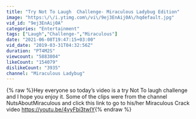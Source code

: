 ```yaml
---
title: "Try Not To Laugh  Challenge- Miraculous Ladybug Edition"
image: "https:\/\/i.ytimg.com\/vi\/9ej3EnAij0A\/hqdefault.jpg"
vid_id: "9ej3EnAij0A"
categories: "Entertainment"
tags: ["Laugh","Challenge-","Miraculous"]
date: "2021-06-08T19:47:15+03:00"
vid_date: "2019-03-31T04:32:56Z"
duration: "PT4M2S"
viewcount: "5883804"
likeCount: "154079"
dislikeCount: "3935"
channel: "Miraculous Ladybug"
---
```

{% raw %}Hey everyone so today’s video is a try Not To laugh challenge and I hope you enjoy it. Some of the clips were from the channel NutsAboutMiraculous and click this link to go to his/her Miraculous Crack video <a rel="nofollow" target="blank" href="https://youtu.be/4vyFbi3twIY">https://youtu.be/4vyFbi3twIY</a>{% endraw %}
